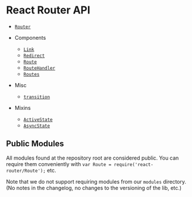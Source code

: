 React Router API 
================

- [`Router`](/docs/api/Router.md)

- Components
  - [`Link`](/docs/api/components/Link.md)
  - [`Redirect`](/docs/api/components/Redirect.md)
  - [`Route`](/docs/api/components/Route.md)
  - [`RouteHandler`](/docs/api/components/RouteHandler.md)
  - [`Routes`](/docs/api/components/Routes.md)

- Misc 
  - [`transition`](/docs/api/misc/transition.md)

- Mixins
  - [`ActiveState`](/docs/api/mixins/ActiveState.md)
  - [`AsyncState`](/docs/api/mixins/AsyncState.md)


Public Modules
--------------

All modules found at the repository root are considered public. You can
require them conveniently with `var Route = require('react-router/Route');` etc.

Note that we do not support requiring modules from our `modules`
directory. (No notes in the changelog, no changes to the versioning of
the lib, etc.)


